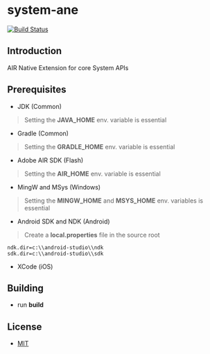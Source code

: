 system-ane
==========

[![Build Status](https://travis-ci.org/ane-community/system-ane.png?branch=master)](https://travis-ci.org/ane-community/system-ane)

## Introduction

AIR Native Extension for core System APIs

## Prerequisites

* JDK (Common)

> Setting the **JAVA_HOME** env. variable is essential

* Gradle (Common)

> Setting the **GRADLE_HOME** env. variable is essential

* Adobe AIR SDK (Flash)

> Setting the **AIR_HOME** env. variable is essential

* MingW and MSys (Windows)

> Setting the **MINGW_HOME** and **MSYS_HOME** env. variables is essential

* Android SDK and NDK (Android)

> Create a **local.properties** file in the source root

    ndk.dir=c:\\android-studio\\ndk
    sdk.dir=c:\\android-studio\\sdk

* XCode (iOS)

## Building

* run **build**

## License

* [MIT](http://opensource.org/licenses/MIT)
